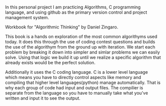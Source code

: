 In this personal project I am practicing Algorithms, C programming language, and using github as the primary version control and project management system.

Workbook for "Algorithmic Thinking" by Daniel Zingaro.

This book is a hands on exploration of the most common algorithyms used today. It does this through the use of coding contest questions and builds the use of the algorithym from the ground up with iteration. We start each problem by breaking it down into simpler and simlar problems we can easily solve. Using that logic we build it up until we realize a specific algorithm that already exists would be the perfect solution.

Additionally it uses the C coding language. C is a lower level language which means you have to directly control aspects like memory and compiling that higher level languages(python) manage automatically. That is why each group of code had input and output files. The compilier is separate from the language so you have to manually take what you've written and input it to see the output.
